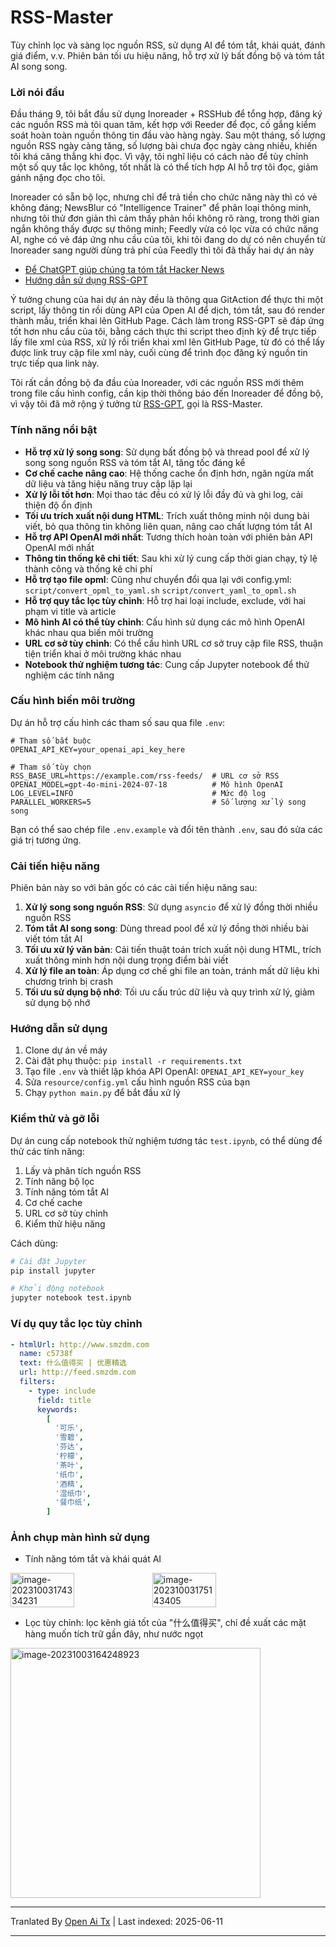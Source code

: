# RSS-Master

Tùy chỉnh lọc và sàng lọc nguồn RSS, sử dụng AI để tóm tắt, khái quát, đánh giá điểm, v.v. Phiên bản tối ưu hiệu năng, hỗ trợ xử lý bất đồng bộ và tóm tắt AI song song.

### Lời nói đầu

Đầu tháng 9, tôi bắt đầu sử dụng Inoreader + RSSHub để tổng hợp, đăng ký các nguồn RSS mà tôi quan tâm, kết hợp với Reeder để đọc, cố gắng kiểm soát hoàn toàn nguồn thông tin đầu vào hàng ngày. Sau một tháng, số lượng nguồn RSS ngày càng tăng, số lượng bài chưa đọc ngày càng nhiều, khiến tôi khá căng thẳng khi đọc. Vì vậy, tôi nghĩ liệu có cách nào để tùy chỉnh một số quy tắc lọc không, tốt nhất là có thể tích hợp AI hỗ trợ tôi đọc, giảm gánh nặng đọc cho tôi.

Inoreader có sẵn bộ lọc, nhưng chỉ để trả tiền cho chức năng này thì có vẻ không đáng; NewsBlur có "Intelligence Trainer" để phân loại thông minh, nhưng tôi thử đơn giản thì cảm thấy phản hồi không rõ ràng, trong thời gian ngắn không thấy được sự thông minh; Feedly vừa có lọc vừa có chức năng AI, nghe có vẻ đáp ứng nhu cầu của tôi, khi tôi đang do dự có nên chuyển từ Inoreader sang người dùng trả phí của Feedly thì tôi đã thấy hai dự án này

- [Để ChatGPT giúp chúng ta tóm tắt Hacker News](https://blog.betacat.io/post/2023/06/summarize-hacker-news-by-chatgpt/)
- [Hướng dẫn sử dụng RSS-GPT](http://yinan.me/rss-gpt-manual-zh.html)

Ý tưởng chung của hai dự án này đều là thông qua GitAction để thực thi một script, lấy thông tin rồi dùng API của Open AI để dịch, tóm tắt, sau đó render thành mẫu, triển khai lên GitHub Page. Cách làm trong RSS-GPT sẽ đáp ứng tốt hơn nhu cầu của tôi, bằng cách thực thi script theo định kỳ để trực tiếp lấy file xml của RSS, xử lý rồi triển khai xml lên GitHub Page, từ đó có thể lấy được link truy cập file xml này, cuối cùng để trình đọc đăng ký nguồn tin trực tiếp qua link này.

Tôi rất cần đồng bộ đa đầu của Inoreader, với các nguồn RSS mới thêm trong file cấu hình config, cần kịp thời thông báo đến Inoreader để đồng bộ, vì vậy tôi đã mở rộng ý tưởng từ [RSS-GPT](https://github.com/yinan-c/), gọi là RSS-Master.

### Tính năng nổi bật

- **Hỗ trợ xử lý song song**: Sử dụng bất đồng bộ và thread pool để xử lý song song nguồn RSS và tóm tắt AI, tăng tốc đáng kể
- **Cơ chế cache nâng cao**: Hệ thống cache ổn định hơn, ngăn ngừa mất dữ liệu và tăng hiệu năng truy cập lặp lại
- **Xử lý lỗi tốt hơn**: Mọi thao tác đều có xử lý lỗi đầy đủ và ghi log, cải thiện độ ổn định
- **Tối ưu trích xuất nội dung HTML**: Trích xuất thông minh nội dung bài viết, bỏ qua thông tin không liên quan, nâng cao chất lượng tóm tắt AI
- **Hỗ trợ API OpenAI mới nhất**: Tương thích hoàn toàn với phiên bản API OpenAI mới nhất
- **Thông tin thống kê chi tiết**: Sau khi xử lý cung cấp thời gian chạy, tỷ lệ thành công và thống kê chi phí
- **Hỗ trợ tạo file opml**: Cũng như chuyển đổi qua lại với config.yml: `script/convert_opml_to_yaml.sh` `script/convert_yaml_to_opml.sh`
- **Hỗ trợ quy tắc lọc tùy chỉnh**: Hỗ trợ hai loại include, exclude, với hai phạm vi title và article
- **Mô hình AI có thể tùy chỉnh**: Cấu hình sử dụng các mô hình OpenAI khác nhau qua biến môi trường
- **URL cơ sở tùy chỉnh**: Có thể cấu hình URL cơ sở truy cập file RSS, thuận tiện triển khai ở môi trường khác nhau
- **Notebook thử nghiệm tương tác**: Cung cấp Jupyter notebook để thử nghiệm các tính năng

### Cấu hình biến môi trường

Dự án hỗ trợ cấu hình các tham số sau qua file `.env`:

```
# Tham số bắt buộc
OPENAI_API_KEY=your_openai_api_key_here

# Tham số tùy chọn
RSS_BASE_URL=https://example.com/rss-feeds/  # URL cơ sở RSS
OPENAI_MODEL=gpt-4o-mini-2024-07-18          # Mô hình OpenAI
LOG_LEVEL=INFO                               # Mức độ log
PARALLEL_WORKERS=5                           # Số lượng xử lý song song
```

Bạn có thể sao chép file `.env.example` và đổi tên thành `.env`, sau đó sửa các giá trị tương ứng.

### Cải tiến hiệu năng

Phiên bản này so với bản gốc có các cải tiến hiệu năng sau:

1. **Xử lý song song nguồn RSS**: Sử dụng `asyncio` để xử lý đồng thời nhiều nguồn RSS
2. **Tóm tắt AI song song**: Dùng thread pool để xử lý đồng thời nhiều bài viết tóm tắt AI
3. **Tối ưu xử lý văn bản**: Cải tiến thuật toán trích xuất nội dung HTML, trích xuất thông minh hơn nội dung trọng điểm bài viết
4. **Xử lý file an toàn**: Áp dụng cơ chế ghi file an toàn, tránh mất dữ liệu khi chương trình bị crash
5. **Tối ưu sử dụng bộ nhớ**: Tối ưu cấu trúc dữ liệu và quy trình xử lý, giảm sử dụng bộ nhớ

### Hướng dẫn sử dụng

1. Clone dự án về máy
2. Cài đặt phụ thuộc: `pip install -r requirements.txt`
3. Tạo file `.env` và thiết lập khóa API OpenAI: `OPENAI_API_KEY=your_key`
4. Sửa `resource/config.yml` cấu hình nguồn RSS của bạn
5. Chạy `python main.py` để bắt đầu xử lý

### Kiểm thử và gỡ lỗi

Dự án cung cấp notebook thử nghiệm tương tác `test.ipynb`, có thể dùng để thử các tính năng:

1. Lấy và phân tích nguồn RSS
2. Tính năng bộ lọc
3. Tính năng tóm tắt AI
4. Cơ chế cache
5. URL cơ sở tùy chỉnh
6. Kiểm thử hiệu năng

Cách dùng:

```bash
# Cài đặt Jupyter
pip install jupyter

# Khởi động notebook
jupyter notebook test.ipynb
```

### Ví dụ quy tắc lọc tùy chỉnh

```yaml
- htmlUrl: http://www.smzdm.com
  name: c5738f
  text: 什么值得买 | 优惠精选
  url: http://feed.smzdm.com
  filters:
    - type: include
      field: title
      keywords:
        [
          '可乐',
          '雪碧',
          '芬达',
          '柠檬',
          '茶叶',
          '纸巾',
          '酒精',
          '湿纸巾',
          '餐巾纸',
        ]
```

### Ảnh chụp màn hình sử dụng

- Tính năng tóm tắt và khái quát AI

<div style="display: flex;">
    <img src="https://qiniu.dcts.top/typora/202310031757486.png" alt="image-20231003174334231" style="width: 45%;">
    <img src="https://qiniu.dcts.top/typora/202310031757686.png" alt="image-20231003175143405" style="width: 45%;">
</div>

- Lọc tùy chỉnh: lọc kênh giá tốt của "什么值得买", chỉ đề xuất các mặt hàng muốn tích trữ gần đây, như nước ngọt

<img src="https://qiniu.dcts.top/typora/%E4%BB%80%E4%B9%88%E5%80%BC%E5%BE%97%E4%B9%B0-%E6%B1%BD%E6%B0%B4.png" alt="image-20231003164248923" style="width: 400px; height: 400px;" />

---

Tranlated By [Open Ai Tx](https://github.com/OpenAiTx/OpenAiTx) | Last indexed: 2025-06-11

---